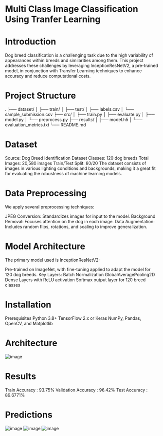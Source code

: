 # Multi Class Image Classification Using Tranfer Learning
# Introduction
Dog breed classification is a challenging task due to the high variability of appearances within breeds and similarities among them. This project addresses these challenges by leveraging InceptionResNetV2, a pre-trained model, in conjunction with Transfer Learning techniques to enhance accuracy and reduce computational costs.
# Project Structure
.
├── dataset/
│   ├── train/
│   ├── test/
│   ├── labels.csv
│   └── sample_submission.csv
├── src/
│   ├── train.py
│   ├── evaluate.py
│   ├── model.py
│   └── preprocess.py
├── results/
│   ├── model.h5
│   └── evaluation_metrics.txt
└── README.md
# Dataset
Source: Dog Breed Identification Dataset
Classes: 120 dog breeds
Total Images: 20,580 images
Train/Test Split: 80/20
The dataset consists of images in various lighting conditions and backgrounds, making it a great fit for evaluating the robustness of machine learning models.

# Data Preprocessing
We apply several preprocessing techniques:

JPEG Conversion: Standardizes images for input to the model.
Background Removal: Focuses attention on the dog in each image.
Data Augmentation: Includes random flips, rotations, and scaling to improve generalization.

# Model Architecture
The primary model used is InceptionResNetV2:

Pre-trained on ImageNet, with fine-tuning applied to adapt the model for 120 dog breeds.
Key Layers:
Batch Normalization
GlobalAveragePooling2D
Dense Layers with ReLU activation
Softmax output layer for 120 breed classes
# Installation
Prerequisites
Python 3.8+
TensorFlow 2.x or Keras
NumPy, Pandas, OpenCV, and Matplotlib
# Architecture
![image](https://github.com/user-attachments/assets/4c3e2e7b-1a80-4567-b30a-aa976c87e292)

# Results
Train Accuracy : 93.75%
Validation Accuracy : 96.42%
Test Accuracy : 89.6771%
# Predictions
![image](https://github.com/user-attachments/assets/7f088da1-e740-403a-b90c-d0fdd41d5001)
![image](https://github.com/user-attachments/assets/37fdda46-b39c-43a5-811e-e1a56d4bbfa2)
![image](https://github.com/user-attachments/assets/be09914e-1e41-4c8c-b8cd-f115349430e0)



